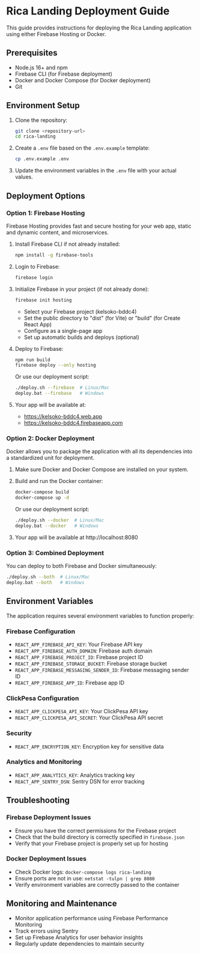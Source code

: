 # Rica Landing Deployment Guide

This guide provides instructions for deploying the Rica Landing application using either Firebase Hosting or Docker.

## Prerequisites

- Node.js 16+ and npm
- Firebase CLI (for Firebase deployment)
- Docker and Docker Compose (for Docker deployment)
- Git

## Environment Setup

1. Clone the repository:
   ```bash
   git clone <repository-url>
   cd rica-landing
   ```

2. Create a `.env` file based on the `.env.example` template:
   ```bash
   cp .env.example .env
   ```

3. Update the environment variables in the `.env` file with your actual values.

## Deployment Options

### Option 1: Firebase Hosting

Firebase Hosting provides fast and secure hosting for your web app, static and dynamic content, and microservices.

1. Install Firebase CLI if not already installed:
   ```bash
   npm install -g firebase-tools
   ```

2. Login to Firebase:
   ```bash
   firebase login
   ```

3. Initialize Firebase in your project (if not already done):
   ```bash
   firebase init hosting
   ```
   - Select your Firebase project (kelsoko-bddc4)
   - Set the public directory to "dist" (for Vite) or "build" (for Create React App)
   - Configure as a single-page app
   - Set up automatic builds and deploys (optional)

4. Deploy to Firebase:
   ```bash
   npm run build
   firebase deploy --only hosting
   ```

   Or use our deployment script:
   ```bash
   ./deploy.sh --firebase  # Linux/Mac
   deploy.bat --firebase   # Windows
   ```

5. Your app will be available at:
   - https://kelsoko-bddc4.web.app
   - https://kelsoko-bddc4.firebaseapp.com

### Option 2: Docker Deployment

Docker allows you to package the application with all its dependencies into a standardized unit for deployment.

1. Make sure Docker and Docker Compose are installed on your system.

2. Build and run the Docker container:
   ```bash
   docker-compose build
   docker-compose up -d
   ```

   Or use our deployment script:
   ```bash
   ./deploy.sh --docker  # Linux/Mac
   deploy.bat --docker   # Windows
   ```

3. Your app will be available at http://localhost:8080

### Option 3: Combined Deployment

You can deploy to both Firebase and Docker simultaneously:

```bash
./deploy.sh --both  # Linux/Mac
deploy.bat --both   # Windows
```

## Environment Variables

The application requires several environment variables to function properly:

### Firebase Configuration
- `REACT_APP_FIREBASE_API_KEY`: Your Firebase API key
- `REACT_APP_FIREBASE_AUTH_DOMAIN`: Firebase auth domain
- `REACT_APP_FIREBASE_PROJECT_ID`: Firebase project ID
- `REACT_APP_FIREBASE_STORAGE_BUCKET`: Firebase storage bucket
- `REACT_APP_FIREBASE_MESSAGING_SENDER_ID`: Firebase messaging sender ID
- `REACT_APP_FIREBASE_APP_ID`: Firebase app ID

### ClickPesa Configuration
- `REACT_APP_CLICKPESA_API_KEY`: Your ClickPesa API key
- `REACT_APP_CLICKPESA_API_SECRET`: Your ClickPesa API secret

### Security
- `REACT_APP_ENCRYPTION_KEY`: Encryption key for sensitive data

### Analytics and Monitoring
- `REACT_APP_ANALYTICS_KEY`: Analytics tracking key
- `REACT_APP_SENTRY_DSN`: Sentry DSN for error tracking

## Troubleshooting

### Firebase Deployment Issues
- Ensure you have the correct permissions for the Firebase project
- Check that the build directory is correctly specified in `firebase.json`
- Verify that your Firebase project is properly set up for hosting

### Docker Deployment Issues
- Check Docker logs: `docker-compose logs rica-landing`
- Ensure ports are not in use: `netstat -tulpn | grep 8080`
- Verify environment variables are correctly passed to the container

## Monitoring and Maintenance

- Monitor application performance using Firebase Performance Monitoring
- Track errors using Sentry
- Set up Firebase Analytics for user behavior insights
- Regularly update dependencies to maintain security
